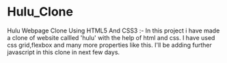 # Hulu_Clone
Hulu Webpage Clone Using HTML5 And CSS3 :- 
In this project i have made a clone of website callled 'hulu' with the help of html and css.
I have used css grid,flexbox and many more properties like this.
I'll be adding further javascript in this clone in next few days.
